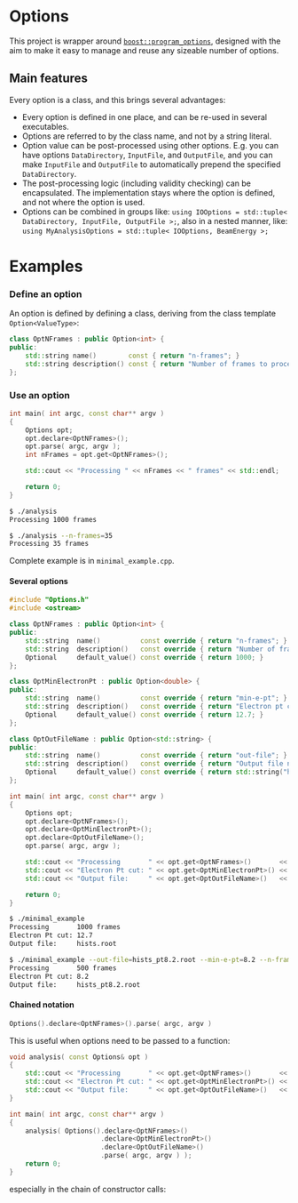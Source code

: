 # Options #
This project is wrapper around [```boost::program_options```](http://www.boost.org/doc/libs/1_63_0/doc/html/program_options.html), designed with the aim to make it easy to manage and reuse any sizeable number of options.

## Main features
Every option is a class, and this brings several advantages:

* Every option is defined in one place, and can be re-used in several executables.
* Options are referred to by the class name, and not by a string literal.
* Option value can be post-processed using other options. E.g. you can have options ```DataDirectory```, ```InputFile```, and ```OutputFile```, and you can make ```InputFile``` and ```OutputFile``` to automatically prepend the specified ```DataDirectory```.
* The post-processing logic (including validity checking) can be encapsulated. The implementation stays where the option is defined, and not where the option is used.
* Options can be combined in groups like: ```using IOOptions = std::tuple< DataDirectory, InputFile, OutputFile >;```, 
  also in a nested manner, like: ```using MyAnalysisOptions = std::tuple< IOOptions, BeamEnergy >;```


# Examples

### Define an option
An option is defined by defining a class, deriving from the class template ```Option<ValueType>```:

```c++
class OptNFrames : public Option<int> {
public:
    std::string name()        const { return "n-frames"; }
    std::string description() const { return "Number of frames to process"; }
};
```

### Use an option
```c++
int main( int argc, const char** argv )
{
    Options opt;
    opt.declare<OptNFrames>();
    opt.parse( argc, argv );
    int nFrames = opt.get<OptNFrames>();

    std::cout << "Processing " << nFrames << " frames" << std::endl;

    return 0;
}
```

```sh
$ ./analysis
Processing 1000 frames
```
```sh
$ ./analysis --n-frames=35
Processing 35 frames
```

Complete example is in ```minimal_example.cpp```.



#### Several options
```c++
#include "Options.h"
#include <ostream>

class OptNFrames : public Option<int> {
public:
    std::string  name()          const override { return "n-frames"; }
    std::string  description()   const override { return "Number of frames to process"; }
    Optional     default_value() const override { return 1000; }
};

class OptMinElectronPt : public Option<double> {
public:
    std::string  name()          const override { return "min-e-pt"; }
    std::string  description()   const override { return "Electron pt cut [MeV]"; }
    Optional     default_value() const override { return 12.7; }
};

class OptOutFileName : public Option<std::string> {
public:
    std::string  name()          const override { return "out-file"; }
    std::string  description()   const override { return "Output file name"; }
    Optional     default_value() const override { return std::string("hists.root"); }
};

int main( int argc, const char** argv )
{
    Options opt;
    opt.declare<OptNFrames>();
    opt.declare<OptMinElectronPt>();
    opt.declare<OptOutFileName>();
    opt.parse( argc, argv );

    std::cout << "Processing       " << opt.get<OptNFrames>()       << " frames" << std::endl;
    std::cout << "Electron Pt cut: " << opt.get<OptMinElectronPt>() << std::endl;
    std::cout << "Output file:     " << opt.get<OptOutFileName>()   << std::endl;

    return 0;
}
```

```bash
$ ./minimal_example
Processing       1000 frames
Electron Pt cut: 12.7
Output file:     hists.root
```
```bash
$ ./minimal_example --out-file=hists_pt8.2.root --min-e-pt=8.2 --n-frames=500
Processing       500 frames
Electron Pt cut: 8.2
Output file:     hists_pt8.2.root
```



#### Chained notation
```c++
Options().declare<OptNFrames>().parse( argc, argv )
```
This is useful when options need to be passed to a function:

```c++
void analysis( const Options& opt )
{
    std::cout << "Processing       " << opt.get<OptNFrames>()       << " frames" << std::endl;
    std::cout << "Electron Pt cut: " << opt.get<OptMinElectronPt>() << std::endl;
    std::cout << "Output file:     " << opt.get<OptOutFileName>()   << std::endl;
}

int main( int argc, const char** argv )
{
    analysis( Options().declare<OptNFrames>()
                       .declare<OptMinElectronPt>()
                       .declare<OptOutFileName>()
                       .parse( argc, argv ) );
    return 0;
}
```

especially in the chain of constructor calls: